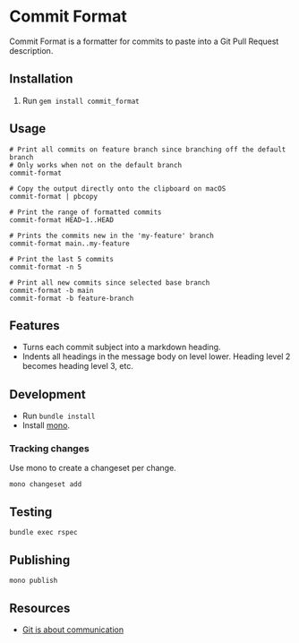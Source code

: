 # Commit Format

Commit Format is a formatter for commits to paste into a Git Pull Request
description.

## Installation

1. Run `gem install commit_format`

## Usage

```
# Print all commits on feature branch since branching off the default branch
# Only works when not on the default branch
commit-format

# Copy the output directly onto the clipboard on macOS
commit-format | pbcopy

# Print the range of formatted commits
commit-format HEAD~1..HEAD

# Prints the commits new in the 'my-feature' branch
commit-format main..my-feature

# Print the last 5 commits
commit-format -n 5

# Print all new commits since selected base branch
commit-format -b main
commit-format -b feature-branch
```

## Features

- Turns each commit subject into a markdown heading.
- Indents all headings in the message body on level lower. Heading level 2
  becomes heading level 3, etc.

## Development

- Run `bundle install`
- Install [mono](https://github.com/appsignal/mono).

### Tracking changes

Use mono to create a changeset per change.

```
mono changeset add
```

## Testing

```
bundle exec rspec
```

## Publishing

```
mono publish
```

## Resources

- [Git is about communication](https://tomdebruijn.com/posts/git-is-about-communication/)
